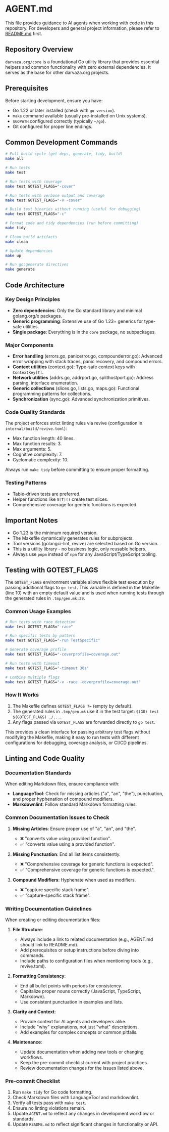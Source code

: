 # AGENT.md

This file provides guidance to AI agents when working with code in this
repository. For developers and general project information, please refer to
[README.md](README.md) first.

## Repository Overview

`darvaza.org/core` is a foundational Go utility library that provides
essential helpers and common functionality with zero external dependencies.
It serves as the base for other darvaza.org projects.

## Prerequisites

Before starting development, ensure you have:

- Go 1.22 or later installed (check with `go version`).
- `make` command available (usually pre-installed on Unix systems).
- `$GOPATH` configured correctly (typically `~/go`).
- Git configured for proper line endings.

## Common Development Commands

```bash
# Full build cycle (get deps, generate, tidy, build)
make all

# Run tests
make test

# Run tests with coverage
make test GOTEST_FLAGS="-cover"

# Run tests with verbose output and coverage
make test GOTEST_FLAGS="-v -cover"

# Build test binaries without running (useful for debugging)
make test GOTEST_FLAGS="-c"

# Format code and tidy dependencies (run before committing)
make tidy

# Clean build artifacts
make clean

# Update dependencies
make up

# Run go:generate directives
make generate
```

## Code Architecture

### Key Design Principles

- **Zero dependencies**: Only the Go standard library and minimal golang.org/x
  packages.
- **Generic programming**: Extensive use of Go 1.23+ generics for type-safe
  utilities.
- **Single package**: Everything is in the `core` package, no subpackages.

### Major Components

- **Error handling** (errors.go, panicerror.go, compounderror.go): Advanced
  error wrapping with stack traces, panic recovery, and compound errors.
- **Context utilities** (context.go): Type-safe context keys with
  `ContextKey[T]`.
- **Network utilities** (addrs.go, addrport.go, splithostport.go): Address
  parsing, interface enumeration.
- **Generic collections** (slices.go, lists.go, maps.go): Functional
  programming patterns for collections.
- **Synchronization** (sync.go): Advanced synchronization primitives.

### Code Quality Standards

The project enforces strict linting rules via revive (configuration in
`internal/build/revive.toml`):

- Max function length: 40 lines.
- Max function results: 3.
- Max arguments: 5.
- Cognitive complexity: 7.
- Cyclomatic complexity: 10.

Always run `make tidy` before committing to ensure proper formatting.

### Testing Patterns

- Table-driven tests are preferred.
- Helper functions like `S[T]()` create test slices.
- Comprehensive coverage for generic functions is expected.

## Important Notes

- Go 1.23 is the minimum required version.
- The Makefile dynamically generates rules for subprojects.
- Tool versions (golangci-lint, revive) are selected based on Go version.
- This is a utility library - no business logic, only reusable helpers.
- Always use `pnpm` instead of `npm` for any JavaScript/TypeScript tooling.

## Testing with GOTEST_FLAGS

The `GOTEST_FLAGS` environment variable allows flexible test execution by
passing additional flags to `go test`. This variable is defined in the
Makefile (line 10) with an empty default value and is used when running tests
through the generated rules in `.tmp/gen.mk:39`.

### Common Usage Examples

```bash
# Run tests with race detection
make test GOTEST_FLAGS="-race"

# Run specific tests by pattern
make test GOTEST_FLAGS="-run TestSpecific"

# Generate coverage profile
make test GOTEST_FLAGS="-coverprofile=coverage.out"

# Run tests with timeout
make test GOTEST_FLAGS="-timeout 30s"

# Combine multiple flags
make test GOTEST_FLAGS="-v -race -coverprofile=coverage.out"
```

### How It Works

1. The Makefile defines `GOTEST_FLAGS ?=` (empty by default).
2. The generated rules in `.tmp/gen.mk` use it in the test target:
   `$(GO) test $(GOTEST_FLAGS) ./...`.
3. Any flags passed via `GOTEST_FLAGS` are forwarded directly to `go test`.

This provides a clean interface for passing arbitrary test flags without
modifying the Makefile, making it easy to run tests with different
configurations for debugging, coverage analysis, or CI/CD pipelines.

## Linting and Code Quality

### Documentation Standards

When editing Markdown files, ensure compliance with:

- **LanguageTool**: Check for missing articles ("a", "an", "the"), punctuation,
  and proper hyphenation of compound modifiers.
- **Markdownlint**: Follow standard Markdown formatting rules.

### Common Documentation Issues to Check

1. **Missing Articles**: Ensure proper use of "a", "an", and "the".
   - ❌ "converts value using provided function".
   - ✅ "converts value using a provided function".

2. **Missing Punctuation**: End all list items consistently.
   - ❌ "Comprehensive coverage for generic functions is expected".
   - ✅ "Comprehensive coverage for generic functions is expected.".

3. **Compound Modifiers**: Hyphenate when used as modifiers.
   - ❌ "capture specific stack frame".
   - ✅ "capture-specific stack frame".

### Writing Documentation Guidelines

When creating or editing documentation files:

1. **File Structure**:
   - Always include a link to related documentation (e.g., AGENT.md should
     link to README.md).
   - Add prerequisites or setup instructions before diving into commands.
   - Include paths to configuration files when mentioning tools (e.g.,
     revive.toml).

2. **Formatting Consistency**:
   - End all bullet points with periods for consistency.
   - Capitalize proper nouns correctly (JavaScript, TypeScript, Markdown).
   - Use consistent punctuation in examples and lists.

3. **Clarity and Context**:
   - Provide context for AI agents and developers alike.
   - Include "why" explanations, not just "what" descriptions.
   - Add examples for complex concepts or common pitfalls.

4. **Maintenance**:
   - Update documentation when adding new tools or changing workflows.
   - Keep the pre-commit checklist current with project practices.
   - Review documentation changes for the issues listed above.

### Pre-commit Checklist

1. Run `make tidy` for Go code formatting.
2. Check Markdown files with LanguageTool and markdownlint.
3. Verify all tests pass with `make test`.
4. Ensure no linting violations remain.
5. Update `AGENT.md` to reflect any changes in development workflow or
   standards.
6. Update `README.md` to reflect significant changes in functionality or API.
